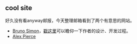 ## cool site
好久没有看anyway邮报，今天整理邮箱看到了两个有意思的网站。

- [Bruno Simon](https://bruno-simon.com/)，[戳这里](https://medium.com/@bruno_simon/bruno-simon-portfolio-case-study-960402cc259b)可以瞻仰一下作者的设计、开发过程。
- [Alex Pierce](https://thegeekdesigner.com/) 

